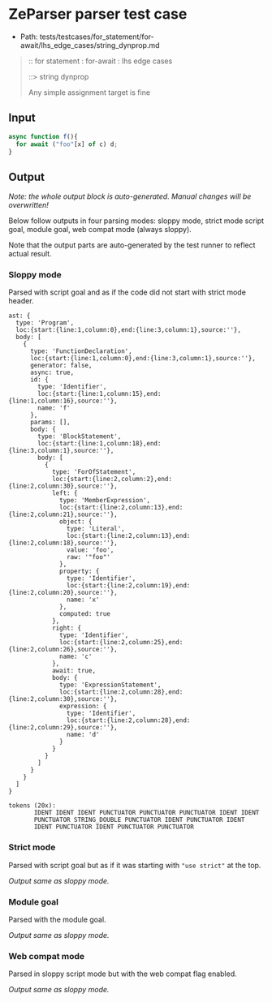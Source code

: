 # ZeParser parser test case

- Path: tests/testcases/for_statement/for-await/lhs_edge_cases/string_dynprop.md

> :: for statement : for-await : lhs edge cases
>
> ::> string dynprop
>
> Any simple assignment target is fine

## Input

`````js
async function f(){
  for await ("foo"[x] of c) d;
}
`````

## Output

_Note: the whole output block is auto-generated. Manual changes will be overwritten!_

Below follow outputs in four parsing modes: sloppy mode, strict mode script goal, module goal, web compat mode (always sloppy).

Note that the output parts are auto-generated by the test runner to reflect actual result.

### Sloppy mode

Parsed with script goal and as if the code did not start with strict mode header.

`````
ast: {
  type: 'Program',
  loc:{start:{line:1,column:0},end:{line:3,column:1},source:''},
  body: [
    {
      type: 'FunctionDeclaration',
      loc:{start:{line:1,column:0},end:{line:3,column:1},source:''},
      generator: false,
      async: true,
      id: {
        type: 'Identifier',
        loc:{start:{line:1,column:15},end:{line:1,column:16},source:''},
        name: 'f'
      },
      params: [],
      body: {
        type: 'BlockStatement',
        loc:{start:{line:1,column:18},end:{line:3,column:1},source:''},
        body: [
          {
            type: 'ForOfStatement',
            loc:{start:{line:2,column:2},end:{line:2,column:30},source:''},
            left: {
              type: 'MemberExpression',
              loc:{start:{line:2,column:13},end:{line:2,column:21},source:''},
              object: {
                type: 'Literal',
                loc:{start:{line:2,column:13},end:{line:2,column:18},source:''},
                value: 'foo',
                raw: '"foo"'
              },
              property: {
                type: 'Identifier',
                loc:{start:{line:2,column:19},end:{line:2,column:20},source:''},
                name: 'x'
              },
              computed: true
            },
            right: {
              type: 'Identifier',
              loc:{start:{line:2,column:25},end:{line:2,column:26},source:''},
              name: 'c'
            },
            await: true,
            body: {
              type: 'ExpressionStatement',
              loc:{start:{line:2,column:28},end:{line:2,column:30},source:''},
              expression: {
                type: 'Identifier',
                loc:{start:{line:2,column:28},end:{line:2,column:29},source:''},
                name: 'd'
              }
            }
          }
        ]
      }
    }
  ]
}

tokens (20x):
       IDENT IDENT IDENT PUNCTUATOR PUNCTUATOR PUNCTUATOR IDENT IDENT
       PUNCTUATOR STRING_DOUBLE PUNCTUATOR IDENT PUNCTUATOR IDENT
       IDENT PUNCTUATOR IDENT PUNCTUATOR PUNCTUATOR
`````

### Strict mode

Parsed with script goal but as if it was starting with `"use strict"` at the top.

_Output same as sloppy mode._

### Module goal

Parsed with the module goal.

_Output same as sloppy mode._

### Web compat mode

Parsed in sloppy script mode but with the web compat flag enabled.

_Output same as sloppy mode._

